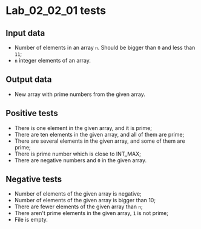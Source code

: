 # Lab_02_02_01 tests
## Input data
- Number of elements in an array `n`. Should be bigger than `0` and less than `11`;
- `n` integer elements of an array.
## Output data
- New array with prime numbers from the given array.
## Positive tests
- There is one element in the given array, and it is prime;
- There are ten elements in the given array, and all of them are prime;
- There are several elements in the given array, and some of them are prime;
- There is prime number which is close to INT_MAX;
- There are negative numbers and `0` in the given array.
## Negative tests
- Number of elements of the given array is negative;
- Number of elements of the given array is bigger than 10;
- There are fewer elements of the given array than `n`;
- There aren't prime elements in the given array, `1` is not prime;
- File is empty.

